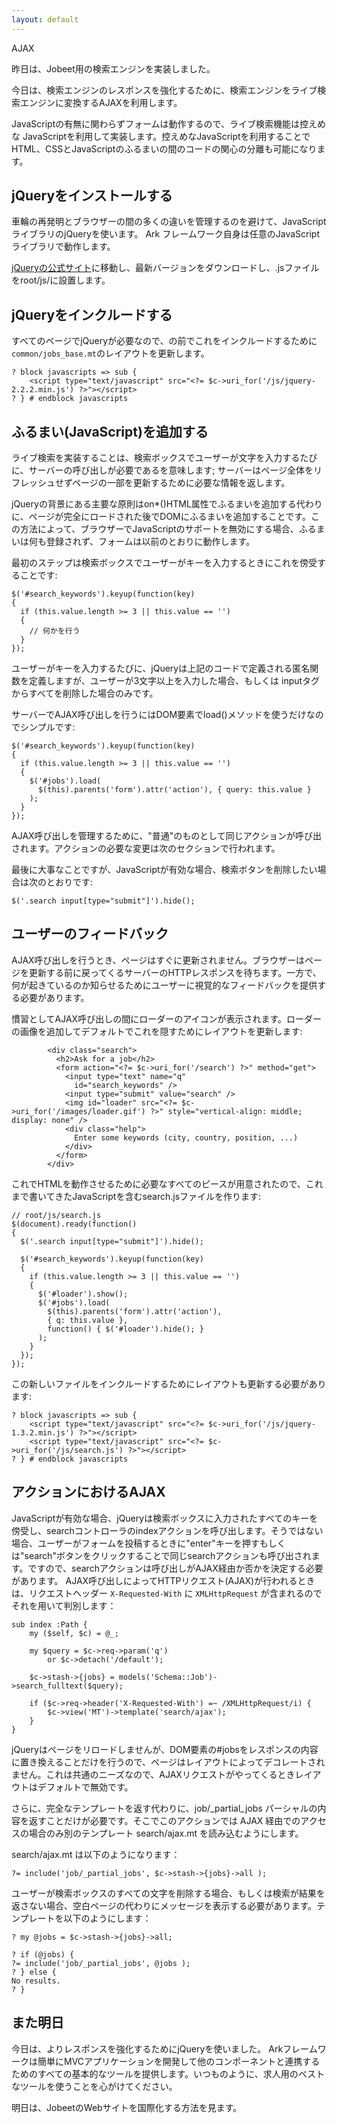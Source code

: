 ```yaml
---
layout: default
---
```


AJAX

昨日は、Jobeet用の検索エンジンを実装しました。

今日は、検索エンジンのレスポンスを強化するために、検索エンジンをライブ検索エンジンに変換するAJAXを利用します。

JavaScriptの有無に関わらずフォームは動作するので、ライブ検索機能は控えめな JavaScriptを利用して実装します。控えめなJavaScriptを利用することでHTML、CSSとJavaScriptのふるまいの間のコードの関心の分離も可能になります。

jQueryをインストールする
-----------------------

車輪の再発明とブラウザーの間の多くの違いを管理するのを避けて、JavaScriptライブラリのjQueryを使います。 Ark フレームワーク自身は任意のJavaScriptライブラリで動作します。

[jQueryの公式サイト](http://jquery.com/)に移動し、最新バージョンをダウンロードし、.jsファイルをroot/js/に設置します。


jQueryをインクルードする
----------------------

すべてのページでjQueryが必要なので、<head>の前でこれをインクルードするために`common/jobs_base.mt`のレイアウトを更新します。

    ? block javascripts => sub {
        <script type="text/javascript" src="<?= $c->uri_for('/js/jquery-2.2.2.min.js') ?>"></script>
    ? } # endblock javascripts


ふるまい(JavaScript)を追加する
----------------------------

ライブ検索を実装することは、検索ボックスでユーザーが文字を入力するたびに、サーバーの呼び出しが必要であるを意味します; サーバーはページ全体をリフレッシュせずページの一部を更新するために必要な情報を返します。

jQueryの背景にある主要な原則はon*()HTML属性でふるまいを追加する代わりに、ページが完全にロードされた後でDOMにふるまいを追加することです。この方法によって、ブラウザーでJavaScriptのサポートを無効にする場合、ふるまいは何も登録されず、フォームは以前のとおりに動作します。

最初のステップは検索ボックスでユーザーがキーを入力するときにこれを傍受することです:

    $('#search_keywords').keyup(function(key)
    {
      if (this.value.length >= 3 || this.value == '')
      {
        // 何かを行う
      }
    });

ユーザーがキーを入力するたびに、jQueryは上記のコードで定義される匿名関数を定義しますが、ユーザーが3文字以上を入力した場合、もしくは inputタグからすべてを削除した場合のみです。

サーバーでAJAX呼び出しを行うにはDOM要素でload()メソッドを使うだけなのでシンプルです:

    $('#search_keywords').keyup(function(key)
    {
      if (this.value.length >= 3 || this.value == '')
      {
        $('#jobs').load(
          $(this).parents('form').attr('action'), { query: this.value }
        );
      }
    });

AJAX呼び出しを管理するために、"普通"のものとして同じアクションが呼び出されます。アクションの必要な変更は次のセクションで行われます。

最後に大事なことですが、JavaScriptが有効な場合、検索ボタンを削除したい場合は次のとおりです:

    $('.search input[type="submit"]').hide();


ユーザーのフィードバック
---------------------

AJAX呼び出しを行うとき、ページはすぐに更新されません。ブラウザーはページを更新する前に戻ってくるサーバーのHTTPレスポンスを待ちます。一方で、何が起きているのか知らせるためにユーザーに視覚的なフィードバックを提供する必要があります。

慣習としてAJAX呼び出しの間にローダーのアイコンが表示されます。ローダーの画像を追加してデフォルトでこれを隠すためにレイアウトを更新します:

            <div class="search">
              <h2>Ask for a job</h2>
              <form action="<?= $c->uri_for('/search') ?>" method="get">
                <input type="text" name="q"
                  id="search_keywords" />
                <input type="submit" value="search" />
                <img id="loader" src="<?= $c->uri_for('/images/loader.gif') ?>" style="vertical-align: middle; display: none" />
                <div class="help">
                  Enter some keywords (city, country, position, ...)
                </div>
              </form>
            </div>

これでHTMLを動作させるために必要なすべてのピースが用意されたので、これまで書いてきたJavaScriptを含むsearch.jsファイルを作ります:

    // root/js/search.js
    $(document).ready(function()
    {
      $('.search input[type="submit"]').hide();

      $('#search_keywords').keyup(function(key)
      {
        if (this.value.length >= 3 || this.value == '')
        {
          $('#loader').show();
          $('#jobs').load(
            $(this).parents('form').attr('action'),
            { q: this.value },
            function() { $('#loader').hide(); }
          );
        }
      });
    });

この新しいファイルをインクルードするためにレイアウトも更新する必要があります:

    ? block javascripts => sub {
        <script type="text/javascript" src="<?= $c->uri_for('/js/jquery-1.3.2.min.js') ?>"></script>
        <script type="text/javascript" src="<?= $c->uri_for('/js/search.js') ?>"></script>
    ? } # endblock javascripts


アクションにおけるAJAX
--------------------

JavaScriptが有効な場合、jQueryは検索ボックスに入力されたすべてのキーを傍受し、searchコントローラのindexアクションを呼び出します。そうではない場合、ユーザーがフォームを投稿するときに"enter"キーを押すもしくは"search"ボタンをクリックすることで同じsearchアクションも呼び出されます。ですので、searchアクションは呼び出しがAJAX経由か否かを決定する必要があります。 AJAX呼び出しによってHTTPリクエスト(AJAX)が行われるときは、リクエストヘッダー `X-Requested-With` に `XMLHttpRequest` が含まれるのでそれを用いて判別します：

    sub index :Path {
        my ($self, $c) = @_;

        my $query = $c->req->param('q')
            or $c->detach('/default');

        $c->stash->{jobs} = models('Schema::Job')->search_fulltext($query);

        if ($c->req->header('X-Requested-With') =~ /XMLHttpRequest/i) {
            $c->view('MT')->template('search/ajax');
        }
    }

jQueryはページをリロードしませんが、DOM要素の#jobsをレスポンスの内容に置き換えることだけを行うので、ページはレイアウトによってデコレートされません。これは共通のニーズなので、AJAXリクエストがやってくるときレイアウトはデフォルトで無効です。

さらに、完全なテンプレートを返す代わりに、job/_partial_jobs パーシャルの内容を返すことだけが必要です。そこでこのアクションでは AJAX 経由でのアクセスの場合のみ別のテンプレート search/ajax.mt を読み込むようにします。

search/ajax.mt は以下のようになります：

    ?= include('job/_partial_jobs', $c->stash->{jobs}->all );

ユーザーが検索ボックスのすべての文字を削除する場合、もしくは検索が結果を返さない場合、空白ページの代わりにメッセージを表示する必要があります。テンプレートを以下のようにします：

    ? my @jobs = $c->stash->{jobs}->all;

    ? if (@jobs) {
    ?= include('job/_partial_jobs', @jobs );
    ? } else {
    No results.
    ? }


また明日
-------

今日は、よりレスポンスを強化するためにjQueryを使いました。 Arkフレームワークは簡単にMVCアプリケーションを開発して他のコンポーネントと連携するためのすべての基本的なツールを提供します。いつものように、求人用のベストなツールを使うことを心がけてください。

明日は、JobeetのWebサイトを国際化する方法を見ます。

